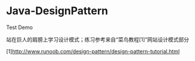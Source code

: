 # Java-DesignPattern 
Test Demo

站在巨人的肩膀上学习设计模式；练习参考来自“菜鸟教程[1]”网站设计模式部分

[1]http://www.runoob.com/design-pattern/design-pattern-tutorial.html